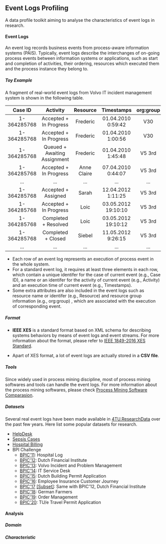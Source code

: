 ## Event Logs Profiling

 A data profile toolkit aiming to analyse the characteristics of event logs in research.


#### Event Logs

An event log records business events from process-aware information systems (PAIS). Typically, event logs describe the interchanges of on-going process events between information systems or applications, such as start and completion of activities, their ordering, resources which executed them and the process instance they belong to.

##### Toy Example

A fragment of real-world event logs from Volvo IT incident management system is shown in the following table.


|Case ID    | Activity                    |Resource     | Timestamps         | org:group|
|:---------:|:---------------------------:|:-----------:|:------------------:|:--------:|
|1-364285768| Accepted + In Progress      | Frederic    | 01.04.2010 0:59:42 | V30      |
|1-364285768| Accepted + In Progress      | Frederic    | 01.04.2010 1:00:56 | V30      |
|1-364285768| Queued + Awaiting Assignment| Frederic    | 01.04.2010 1:45:48 | V5 3rd   |
|1-364285768| Accepted + In Progress      | Anne Claire | 07.04.2010 0:44:07 | V5 3rd   |
| ...       | ...                         | ...         | ...                | ...      |
|1-364285768| Accepted + Assigned         | Sarah       | 12.04.2012 1:11:25 | V5 3rd   |
|1-364285768| Accepted + In Progress      | Loic        | 03.05.2012 19:10:10| V5 3rd   |
|1-364285768| Completed + Resolved        | Loic        | 03.05.2012 19:10:12| V5 3rd   |
|1-364285768| Completed + Closed          | Siebel      | 11.05.2012 9:26:15 | V5 3rd   |
| ...       | ...                         | ...         | ...                | ...      |

- Each row of an event log represents an execution of process event in the whole system. 
- For a standard event log, it requires at least three elements in each row, which contain a unique identifer for the case of current event (e.g., Case ID), a name or an identifer for the activity of current event (e.g., Activity) and an execution time of current event (e.g., Timestamps). 
- Some extra attributes are also included in the event logs such as resource name or identifer (e.g., Resource) and resource group information (e.g., org:group) , which are associated with the execution of corresponding event.

##### Format

- **IEEE XES** is a standard format based on XML schema for describing systems behaviors by means of event logs and event streams. For more information about the format, please refer to [IEEE 1849-2016 XES Standard](https://www.xes-standard.org/).

- Apart of XES format, a lot of event logs are actually stored in a **CSV file**.

##### Tools

Since widely used in process mining discipline, most of process mining softwares and tools can handle the event logs. For more information about the process mining softwares, please check [Process Mining Software Comparasion](https://www.processmining-software.com/). 

##### Datasets

Several real event logs have been made available in [4TU.ResearchData](https://data.4tu.nl/) over the past few years. Here list some popular datasets for research.

- [HelpDesk](https://mendeley.figshare.com/articles/dataset/Helpdesk/8951084)
- [Sepsis Cases](https://data.4tu.nl/articles/dataset/Sepsis_Cases_-_Event_Log/12707639)
- [Hospital Billing](https://data.4tu.nl/articles/dataset/Hospital_Billing_-_Event_Log/12705113)
- BPI Challenge
    - [BPIC'11](https://data.4tu.nl/articles/dataset/Real-life_event_logs_-_Hospital_log/12716513/1): Hospital Log
    - [BPIC'12](https://data.4tu.nl/articles/dataset/BPI_Challenge_2012/12689204): Dutch Financial Institute
    - [BPIC'13](https://data.4tu.nl/collections/BPI_Challenge_2013/5065448): Volvo Incident and Problem Management
    - [BPIC'14](https://data.4tu.nl/collections/BPI_Challenge_2014/5065469): IT Service Desk
    - [BPIC'15](https://data.4tu.nl/collections/BPI_Challenge_2015/5065424): Dutch Building Permit Application
    - [BPIC'16](https://data.4tu.nl/collections/BPI_Challenge_2016/5065538): Employee Insurance Customer Journey
    - [BPIC'17](https://data.4tu.nl/articles/dataset/BPI_Challenge_2017/12696884) [[Subset]](https://data.4tu.nl/articles/dataset/BPI_Challenge_2017_-_Offer_log/12705737): Same with BPIC'12, Dutch Financial Institute
    - [BPIC'18](https://data.4tu.nl/articles/dataset/BPI_Challenge_2018/12688355): German Farmers
    - [BPIC'19](https://data.4tu.nl/articles/dataset/BPI_Challenge_2019/12715853/1): Order Management
    - [BPIC'20](https://data.4tu.nl/collections/BPI_Challenge_2020/5065541): TU/e Travel Permit Application 

#### Analysis

##### Domain

##### Characteristic

